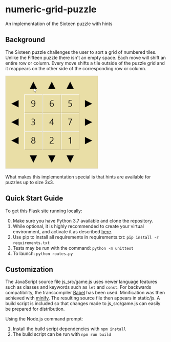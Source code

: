 # numeric-grid-puzzle
An implementation of the Sixteen puzzle with hints

## Background
The Sixteen puzzle challenges the user to sort a grid of numbered tiles. Unlike the Fifteen puzzle there isn't an empty space. Each move will shift an entire row or column. Every move shifts a tile outside of the puzzle grid and it reappears on the other side of the corresponding row or column.

![example 3x3 unsolved puzzle interaction](example_interaction.gif "Example 3x3 unsolved puzzle interaction")

What makes this implementation special is that hints are available for puzzles up to size 3x3.

## Quick Start Guide
To get this Flask site running locally:

0. Make sure you have Python 3.7 available and clone the repository.
1. While optional, it is highly recommended to create your virtual environment, and activate it as described [here](https://docs.python.org/3.7/library/venv.html).
2. Use pip to install all requirements in requirements.txt: `pip install -r requirements.txt`
3. Tests may be run with the command: `python -m unittest`
4. To launch: `python routes.py`

## Customization
The JavaScript source file js_src/game.js uses newer language features such as classes and keywords such as `let` and `const`. For backwards compatibility, the transcompiler [Babel](https://babeljs.io/) has been used. Minification was then achieved with [minify](https://www.npmjs.com/package/minify). The resulting source file then appears in static/js. A build script is included so that changes made to js_src/game.js can easily be prepared for distribution.

Using the Node.js command prompt:
1. Install the build script dependencies with `npm install`
2. The build script can be run with `npm run build`

